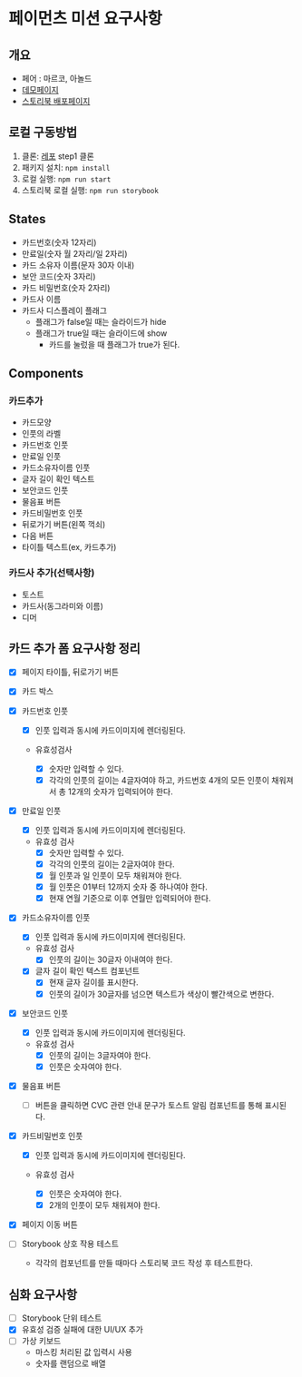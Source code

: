 # 페이먼츠 미션 요구사항

## 개요

- 페어 : 마르코, 아놀드
- [데모페이지](https://sweet-sprite-876774.netlify.app/)
- [스토리북 배포페이지](https://626aa58effc760004af7707e-xtupdrtkcs.chromatic.com/)

## 로컬 구동방법

1. 클론: [레포](https://github.com/wonsss/react-payments) step1 클론
2. 패키지 설치: `npm install`
3. 로컬 실행: `npm run start`
4. 스토리북 로컬 실행: `npm run storybook`

## States

- 카드번호(숫자 12자리)
- 만료일(숫자 월 2자리/일 2자리)
- 카드 소유자 이름(문자 30자 이내)
- 보안 코드(숫자 3자리)
- 카드 비밀번호(숫자 2자리)
- 카드사 이름
- 카드사 디스플레이 플래그
  - 플래그가 false일 때는 슬라이드가 hide
  - 플래그가 true일 때는 슬라이드에 show
    - 카드를 눌렀을 때 플래그가 true가 된다.

## Components

### 카드추가

- 카드모양
- 인풋의 라벨
- 카드번호 인풋
- 만료일 인풋
- 카드소유자이름 인풋
- 글자 길이 확인 텍스트
- 보안코드 인풋
- 물음표 버튼
- 카드비밀번호 인풋
- 뒤로가기 버튼(왼쪽 꺽쇠)
- 다음 버튼
- 타이틀 텍스트(ex, 카드추가)

### 카드사 추가(선택사항)

- 토스트
- 카드사(동그라미와 이름)
- 디머

## 카드 추가 폼 요구사항 정리

- [x] 페이지 타이틀, 뒤로가기 버튼
- [x] 카드 박스
- [x] 카드번호 인풋

  - [x] 인풋 입력과 동시에 카드이미지에 렌더링된다.
  - 유효성검사

    - [x] 숫자만 입력할 수 있다.
    - [x] 각각의 인풋의 길이는 4글자여야 하고, 카드번호 4개의 모든 인풋이 채워져서 총 12개의 숫자가 입력되어야 한다.

- [x] 만료일 인풋
  - [x] 인풋 입력과 동시에 카드이미지에 렌더링된다.
  - 유효성 검사
    - [x] 숫자만 입력할 수 있다.
    - [x] 각각의 인풋의 길이는 2글자여야 한다.
    - [x] 월 인풋과 일 인풋이 모두 채워져야 한다.
    - [x] 월 인풋은 01부터 12까지 숫자 중 하나여야 한다.
    - [x] 현재 연월 기준으로 이후 연월만 입력되어야 한다.
- [x] 카드소유자이름 인풋
  - [x] 인풋 입력과 동시에 카드이미지에 렌더링된다.
  - 유효성 검사
    - [x] 인풋의 길이는 30글자 이내여야 한다.
  - [x] 글자 길이 확인 텍스트 컴포넌트
    - [x] 현재 글자 길이를 표시한다.
    - [x] 인풋의 길이가 30글자를 넘으면 텍스트가 색상이 빨간색으로 변한다.
- [x] 보안코드 인풋
  - [x] 인풋 입력과 동시에 카드이미지에 렌더링된다.
  - 유효성 검사
    - [x] 인풋의 길이는 3글자여야 한다.
    - [x] 인풋은 숫자여야 한다.
- [x] 물음표 버튼
  - [ ] 버튼을 클릭하면 CVC 관련 안내 문구가 토스트 알림 컴포넌트를 통해 표시된다.
- [x] 카드비밀번호 인풋

  - [x] 인풋 입력과 동시에 카드이미지에 렌더링된다.
  - 유효성 검사

    - [x] 인풋은 숫자여야 한다.
    - [x] 2개의 인풋이 모두 채워져야 한다.

- [x] 페이지 이동 버튼
- [ ] Storybook 상호 작용 테스트
  - 각각의 컴포넌트를 만들 때마다 스토리북 코드 작성 후 테스트한다.

## 심화 요구사항

- [ ] Storybook 단위 테스트
- [x] 유효성 검증 실패에 대한 UI/UX 추가
- [ ] 가상 키보드
  - 마스킹 처리된 값 입력시 사용
  - 숫자를 랜덤으로 배열
